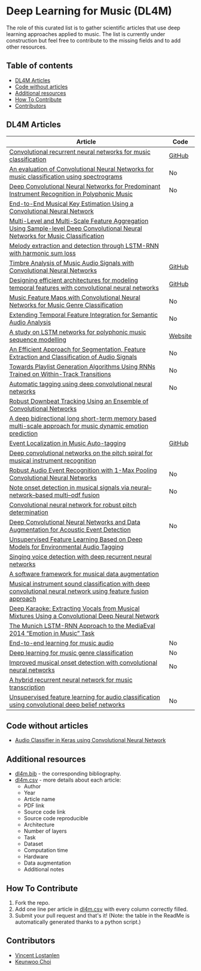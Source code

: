 # Deep Learning for Music (DL4M)
The role of this curated list is to gather scientific articles that use deep learning approaches applied to music.
The list is currently under construction but feel free to contribute to the missing fields and to add other resources.

## Table of contents
- [DL4M Articles](#dl4m-articles)
- [Code without articles](#code-without-articles)
- [Additional resources](#additional-resources)
- [How To Contribute](#how-to-contribute)
- [Contributors](#contributors)

## DL4M Articles 
| Article | Code |
|---------------------|-------------------------|
| [Convolutional recurrent neural networks for music classification](http://ieeexplore.ieee.org/abstract/document/7952585/) | [GitHub](https://github.com/keunwoochoi/icassp_2017) |
| [An evaluation of Convolutional Neural Networks for music classification using spectrograms](http://www.inf.ufpr.br/lesoliveira/download/ASOC2017.pdf) | No |
| [Deep Convolutional Neural Networks for Predominant Instrument Recognition in Polyphonic Music](http://dl.acm.org/citation.cfm?id=3068697) | No |
| [End-to-End Musical Key Estimation Using a Convolutional Neural Network](https://arxiv.org/pdf/1706.02921.pdf) | |
| [Multi-Level and Multi-Scale Feature Aggregation Using Sample-level Deep Convolutional Neural Networks for Music Classification](https://arxiv.org/pdf/1706.06810.pdf) | |
| [Melody extraction and detection through LSTM-RNN with harmonic sum loss](http://ieeexplore.ieee.org/abstract/document/7952660/) | |
| [Timbre Analysis of Music Audio Signals with Convolutional Neural Networks](https://arxiv.org/pdf/1703.06697.pdf) | [GitHub](https://github.com/jordipons/EUSIPCO2017) |
| [Designing efficient architectures for modeling temporal features with convolutional neural networks](http://ieeexplore.ieee.org/document/7952601/) | [GitHub](https://github.com/jordipons/ICASSP2017) |
| [Music Feature Maps with Convolutional Neural Networks for Music Genre Classification](https://www.micc.unifi.it/cbmi2017/session/poster-and-demo-session/) | No |
| [Extending Temporal Feature Integration for Semantic Audio Analysis](http://www.aes.org/e-lib/browse.cfm?elib=18682) | No |
| [A study on LSTM networks for polyphonic music sequence modelling](https://qmro.qmul.ac.uk/xmlui/handle/123456789/24946) | [Website](http://www.eecs.qmul.ac.uk/~ay304/code/ismir17) |
| [An Efficient Approach for Segmentation, Feature Extraction and Classification of Audio Signals ](http://file.scirp.org/pdf/CS_2016042615054817.pdf) | No |
| [Towards Playlist Generation Algorithms Using RNNs Trained on Within-Track Transitions](https://arxiv.org/pdf/1606.02096.pdf) | No |
| [Automatic tagging using deep convolutional neural networks](https://arxiv.org/pdf/1606.00298.pdf) | No |
| [Robust Downbeat Tracking Using an Ensemble of Convolutional Networks](http://ieeexplore.ieee.org/abstract/document/7728057/) | |
| [A deep bidirectional long short-term memory based multi-scale approach for music dynamic emotion prediction](http://ieeexplore.ieee.org/document/7471734/) | |
| [Event Localization in Music Auto-tagging](http://mac.citi.sinica.edu.tw/~yang/pub/liu16mm.pdf) | [GitHub](https://github.com/ciaua/clip2frame) |
| [Deep convolutional networks on the pitch spiral for musical instrument recognition](https://github.com/lostanlen/ismir2016/blob/master/paper/lostanlen_ismir2016.pdf) | |
| [Robust Audio Event Recognition with 1-Max Pooling Convolutional Neural Networks](https://arxiv.org/pdf/1604.06338.pdf) | No |
| [Note onset detection in musical signals via neural–network–based multi–odf fusion](https://www.degruyter.com/downloadpdf/j/amcs.2016.26.issue-1/amcs-2016-0014/amcs-2016-0014.pdf) | No |
| [Convolutional neural network for robust pitch determination](http://www.mirlab.org/conference_papers/International_Conference/ICASSP%202016/pdfs/0000579.pdf) | |
| [Deep Convolutional Neural Networks and Data Augmentation for Acoustic Event Detection](https://arxiv.org/pdf/1604.07160.pdf) | No |
| [Unsupervised Feature Learning Based on Deep Models for Environmental Audio Tagging](https://arxiv.org/pdf/1607.03681.pdf) | |
| [Singing voice detection with deep recurrent neural networks](https://hal-imt.archives-ouvertes.fr/hal-01110035/document) | |
| [A software framework for musical data augmentation](https://bmcfee.github.io/papers/ismir2015_augmentation.pdf) | |
| [Musical instrument sound classification with deep convolutional neural network using feature fusion approach](https://arxiv.org/ftp/arxiv/papers/1512/1512.07370.pdf) | |
| [Deep Karaoke: Extracting Vocals from Musical Mixtures Using a Convolutional Deep Neural Network](https://link.springer.com/chapter/10.1007/978-3-319-22482-4_50) | |
| [The Munich LSTM-RNN Approach to the MediaEval 2014 “Emotion in Music” Task](https://pdfs.semanticscholar.org/8a24/c5131d5a28165f719697028c34b00e6d3f60.pdf) | |
| [End-to-end learning for music audio](http://ieeexplore.ieee.org/abstract/document/6854950/) | No |
| [Deep learning for music genre classification](https://courses.engr.illinois.edu/ece544na/fa2014/Tao_Feng.pdf) | No |
| [Improved musical onset detection with convolutional neural networks](http://www.mirlab.org/conference_papers/International_Conference/ICASSP%202014/papers/p7029-schluter.pdf) | No |
| [A hybrid recurrent neural network for music transcription](https://arxiv.org/pdf/1411.1623.pdf) | |
| [Unsupervised feature learning for audio classification using convolutional deep belief networks](http://papers.nips.cc/paper/3674-unsupervised-feature-learning-for-audio-classification-using-convolutional-deep-belief-networks.pdf) | No |

## Code without articles
- [Audio Classifier in Keras using Convolutional Neural Network](https://github.com/drscotthawley/audio-classifier-keras-cnn)

## Additional resources
- [dl4m.bib](dl4m.bib) - the corresponding bibliography.
- [dl4m.csv](dl4m.csv) - more details about each article:
	- Author
	- Year
	- Article name
	- PDF link
	- Source code link
	- Source code reproducible
	- Architecture
	- Number of layers
	- Task
	- Dataset
	- Computation time
	- Hardware
	- Data augmentation
	- Additional notes

## How To Contribute
1. Fork the repo.
2. Add one line per article in [dl4m.csv](dl4m.csv) with every column correctly filled.
3. Submit your pull request and that's it! (Note: the table in the ReadMe is automatically generated thanks to a python script.)

## Contributors
- [Vincent Lostanlen](https://github.com/lostanlen)
- [Keunwoo Choi](https://github.com/keunwoochoi)
